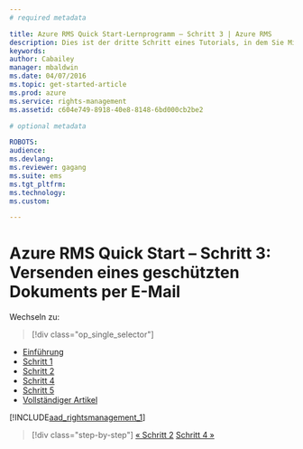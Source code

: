 ```yaml
---
# required metadata

title: Azure RMS Quick Start-Lernprogramm – Schritt 3 | Azure RMS
description: Dies ist der dritte Schritt eines Tutorials, in dem Sie Microsoft Azure Rights Management in nur fünf Schritten und weniger als 15 Minuten für Ihr Unternehmen testen können.
keywords:
author: Cabailey
manager: mbaldwin
ms.date: 04/07/2016
ms.topic: get-started-article
ms.prod: azure
ms.service: rights-management
ms.assetid: c604e749-8918-40e8-8148-6bd000cb2be2

# optional metadata

ROBOTS: 
audience:
ms.devlang:
ms.reviewer: gagang
ms.suite: ems
ms.tgt_pltfrm:
ms.technology:
ms.custom:

---
```



# Azure RMS Quick Start – Schritt 3: Versenden eines geschützten Dokuments per E-Mail

Wechseln zu: 
> [!div class="op_single_selector"]
- [Einführung](rms-quickstart-intro.md)
- [Schritt 1](tutorial-step1.md)
- [Schritt 2](tutorial-step2.md)
- [Schritt 4](tutorial-step4.md)
- [Schritt 5](tutorial-step5.md)
- [Vollständiger Artikel](rms-quickstart.md)

[!INCLUDE[aad_rightsmanagement_1](../includes/tutorial-step3-include.md)] 

>[!div class="step-by-step"]
[« Schritt 2](tutorial-step2.md)
[Schritt 4 »](tutorial-step4.md)

<!--HONumber=Apr16_HO3-->


